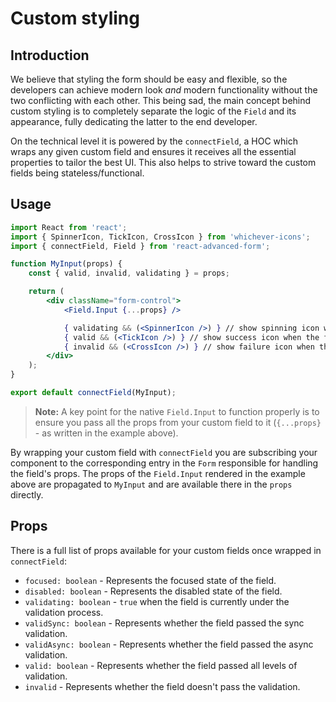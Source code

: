 # Custom styling

## Introduction

We believe that styling the form should be easy and flexible, so the developers can achieve modern look _and_ modern functionality without the two conflicting with each other. This being sad, the main concept behind custom styling is to completely separate the logic of the `Field` and its appearance, fully dedicating the latter to the end developer.

On the technical level it is powered by the `connectField`, a HOC which wraps any given custom field and ensures it receives all the essential properties to tailor the best UI. This also helps to strive toward the custom fields being stateless/functional.

## Usage

```jsx
import React from 'react';
import { SpinnerIcon, TickIcon, CrossIcon } from 'whichever-icons';
import { connectField, Field } from 'react-advanced-form';

function MyInput(props) {
    const { valid, invalid, validating } = props;

    return (
        <div className="form-control">
            <Field.Input {...props} />

            { validating && (<SpinnerIcon />) } // show spinning icon when the field undergoes validation
            { valid && (<TickIcon />) } // show success icon when the field is valid
            { invalid && (<CrossIcon />) } // show failure icon when the field is invalid
        </div>
    );
}

export default connectField(MyInput);
```

> **Note:** A key point for the native `Field.Input` to function properly is to ensure you pass all the props from your custom field to it \(`{...props}` - as written in the example above\).

By wrapping your custom field with `connectField` you are subscribing your component to the corresponding entry in the `Form` responsible for handling the field's props. The props of the `Field.Input` rendered in the example above are propagated to `MyInput` and are available there in the `props` directly.

## Props

There is a full list of props available for your custom fields once wrapped in `connectField`:

* `focused: boolean` - Represents the focused state of the field.
* `disabled: boolean` - Represents the disabled state of the field.
* `validating: boolean` - `true` when the field is currently under the validation process.
* `validSync: boolean` - Represents whether the field passed the sync validation.
* `validAsync: boolean` - Represents whether the field passed the async validation.
* `valid: boolean` - Represents whether the field passed all levels of validation.
* `invalid` - Represents whether the field doesn't pass the validation.



